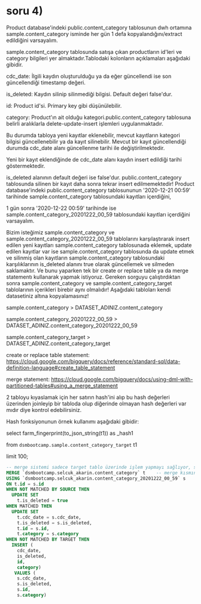 # soru 4)
Product database'indeki public.content_category tablosunun dwh ortamına sample.content_category isminde her gün 1 defa kopyalandığını/extract edildiğini varsayalım.

sample.content_category tablosunda satışa çıkan productların id'leri ve category bilgileri yer almaktadır.​Tablodaki kolonların açıklamaları aşağıdaki gibidir.

cdc_date: İlgili kaydın oluşturulduğu ya da eğer güncellendi ise son güncellendiği timestamp değeri.

is_deleted: Kaydın silinip silinmediği bilgisi. Default değeri false'dur.

id: Product id'si. Primary key gibi düşünülebilir.

category: Product'ın ait olduğu kategori.​public.content_category tablosuna belirli aralıklarla delete-update-insert işlemleri uygulanmaktadır.

Bu durumda tabloya yeni kayıtlar eklenebilir, mevcut kayıtların kategori bilgisi güncellenebilir ya da kayıt silinebilir.
Mevcut bir kayıt güncellendiği durumda cdc_date alanı güncellenme tarihi ile değiştirilmektedir.

Yeni bir kayıt eklendiğinde de cdc_date alanı kaydın insert edildiği tarihi göstermektedir.

is_deleted alanının default değeri ise false'dur. public.content_category tablosunda silinen bir kayıt daha sonra tekrar insert edilmemektedir!
​Product database'indeki public.content_category tablosununun '2020-12-21 00:59' tarihinde sample.content_category tablosundaki kayıtları içerdiğini,

1 gün sonra '2020-12-22 00:59' tarihinde ise sample.content_category_20201222_00_59 tablosundaki kayıtları içerdiğini varsayalım.
​

Bizim isteğimiz sample.content_category ve sample.content_category_20201222_00_59 tablolarını karşılaştırarak
insert edilen yeni kayıtları sample.content_category tablosunada eklemek,
update edilen kayıtlar var ise sample.content_category tablosunda da update etmek ve
silinmiş olan kayıtların sample.content_category tablosundaki karşılıklarının is_deleted alanını true olarak güncellemek ve silmeden saklamaktır.
Ve bunu yaparken tek bir create or replace table ya da merge statementı kullanarak yapmak istiyoruz.
Gereken sorguyu çalıştırdıktan sonra sample.content_category ve sample.content_category_target tablolarının içerikleri birebir aynı olmalıdır!
​Aşağıdaki tabloları kendi datasetiniz altına kopyalamasınız!

sample.content_category > DATASET_ADINIZ.content_category

sample.content_category_20201222_00_59 > DATASET_ADINIZ.content_category_20201222_00_59

sample.content_category_target > DATASET_ADINIZ.content_category_target

​create or replace table statement: https://cloud.google.com/bigquery/docs/reference/standard-sql/data-definition-language#create_table_statement

​merge statement: https://cloud.google.com/bigquery/docs/using-dml-with-partitioned-tables#using_a_merge_statement

​2 tabloyu kıyaslamak için her satırın hash'ini alıp bu hash değerleri üzerinden joinleyip bir tabloda olup diğerinde olmayan hash değerleri var mıdır diye kontrol edebilirsiniz.

Hash fonksiyonunun örnek kullanımı aşağıdaki gibidir:

select farm_fingerprint(to_json_string(t1)) as _hash1

from `dsmbootcamp.sample.content_category_target` t1  

limit 100;  

```SQL
-- merge sistemi sadece target tablo üzerinde işlem yapmayı sağlıyor, source tablo üzerinde işlem yaptırmıyor.
MERGE `dsmbootcamp.selcuk_akarin.content_category` t    -- merge kısmına tablo vermek zorundayız.
USING `dsmbootcamp.selcuk_akarin.content_category_20201222_00_59` s    -- using'de kullanılan element sadece tablo olmak zorunda değil select de olabilir. yalnız on statement'ındaki alan unique olmalı.
ON t.id = s.id
WHEN NOT MATCHED BY SOURCE THEN
  UPDATE SET 
    t.is_deleted = true
WHEN MATCHED THEN
  UPDATE SET 
    t.cdc_date = s.cdc_date,
    t.is_deleted = s.is_deleted,
    t.id = s.id,
    t.category = s.category
WHEN NOT MATCHED BY TARGET THEN
  INSERT (
    cdc_date,
    is_deleted,
    id,
    category)
   VALUES (
    s.cdc_date,
    s.is_deleted,
    s.id,
    s.category)
    
```
